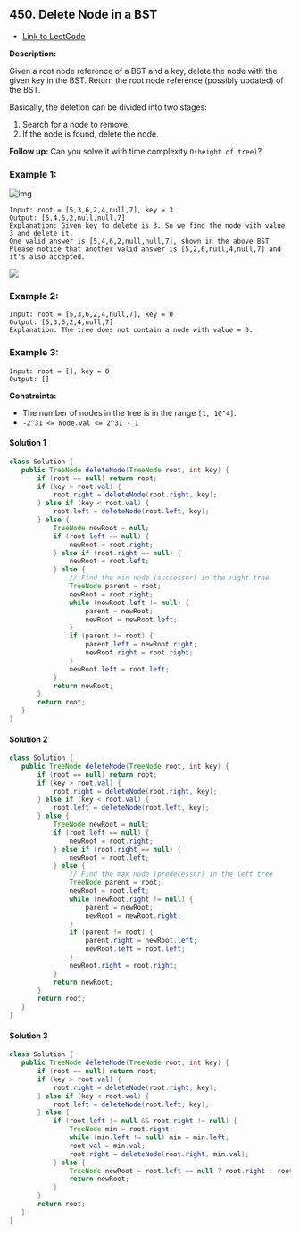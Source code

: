 ## 450. Delete Node in a BST

- [Link to LeetCode](https://leetcode.com/problems/delete-node-in-a-bst/)

**Description:**



Given a root node reference of a BST and a key, delete the node with the given key in the BST. Return the root node reference (possibly updated) of the BST.

Basically, the deletion can be divided into two stages:

1. Search for a node to remove.
2. If the node is found, delete the node.

**Follow up:** Can you solve it with time complexity `O(height of tree)`?



<!-- tabs:start -->

### **Example 1:**



![img](https://assets.leetcode.com/uploads/2020/09/04/del_node_1.jpg)

```
Input: root = [5,3,6,2,4,null,7], key = 3
Output: [5,4,6,2,null,null,7]
Explanation: Given key to delete is 3. So we find the node with value 3 and delete it.
One valid answer is [5,4,6,2,null,null,7], shown in the above BST.
Please notice that another valid answer is [5,2,6,null,4,null,7] and it's also accepted.
```

![](https://assets.leetcode.com/uploads/2020/09/04/del_node_supp.jpg)

### **Example 2:**

```
Input: root = [5,3,6,2,4,null,7], key = 0
Output: [5,3,6,2,4,null,7]
Explanation: The tree does not contain a node with value = 0.
```

### **Example 3:**

```
Input: root = [], key = 0
Output: []
```



<!-- tabs:end -->



**Constraints:**

- The number of nodes in the tree is in the range `[1, 10^4]`.
- `-2^31 <= Node.val <= 2^31 - 1`



<!-- tabs:start -->

#### **Solution 1**



```java
class Solution {
   public TreeNode deleteNode(TreeNode root, int key) {
       if (root == null) return root;
       if (key > root.val) {
           root.right = deleteNode(root.right, key);
       } else if (key < root.val) {
           root.left = deleteNode(root.left, key);
       } else {
           TreeNode newRoot = null;
           if (root.left == null) {
               newRoot = root.right;
           } else if (root.right == null) {
               newRoot = root.left;
           } else {
               // Find the min node (successor) in the right tree
               TreeNode parent = root;
               newRoot = root.right;
               while (newRoot.left != null) {
                   parent = newRoot;
                   newRoot = newRoot.left;
               }
               if (parent != root) {
                   parent.left = newRoot.right;
                   newRoot.right = root.right;
               }
               newRoot.left = root.left;
           }
           return newRoot;
       }
       return root;
   }
}
```



#### **Solution 2**



```java
class Solution {
   public TreeNode deleteNode(TreeNode root, int key) {
       if (root == null) return root;
       if (key > root.val) {
           root.right = deleteNode(root.right, key);
       } else if (key < root.val) {
           root.left = deleteNode(root.left, key);
       } else {
           TreeNode newRoot = null;
           if (root.left == null) {
               newRoot = root.right;
           } else if (root.right == null) {
               newRoot = root.left;
           } else {
               // Find the max node (predecessor) in the left tree
               TreeNode parent = root;
               newRoot = root.left;
               while (newRoot.right != null) {
                   parent = newRoot;
                   newRoot = newRoot.right;
               }
               if (parent != root) {
                   parent.right = newRoot.left;
                   newRoot.left = root.left;
               }
               newRoot.right = root.right;
           }
           return newRoot;
       }
       return root;
   }
}
```



#### **Solution 3**



```java
class Solution {
   public TreeNode deleteNode(TreeNode root, int key) {
       if (root == null) return root;
       if (key > root.val) {
           root.right = deleteNode(root.right, key);
       } else if (key < root.val) {
           root.left = deleteNode(root.left, key);
       } else {
           if (root.left != null && root.right != null) {
               TreeNode min = root.right;
               while (min.left != null) min = min.left;
               root.val = min.val;
               root.right = deleteNode(root.right, min.val);
           } else {
               TreeNode newRoot = root.left == null ? root.right : root.left;
               return newRoot;
           }
       }
       return root;
   }
}
```





<!-- tabs:end -->




